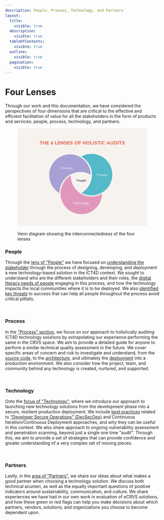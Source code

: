 ```yaml
---
description: People, Process, Technology, and Partners
layout:
  title:
    visible: true
  description:
    visible: true
  tableOfContents:
    visible: true
  outline:
    visible: true
  pagination:
    visible: true
---
```


# Four Lenses&#x20;

Through our work and this documentation, we have considered the perspectives of four dimensions that are critical to the effective and efficient facilitation of value for all the stakeholders in the form of products and services: people, process, technology, and partners.

<figure><img src=".gitbook/assets/Marketing Relationship Infographic Venn Diagram Graph (1).png" alt=""><figcaption><p>Venn diagram showing the interconnectedness of the four lenses</p></figcaption></figure>

### People

Through the [lens of "People"](readme/who-we-aim-to-help.md) we have focused on [understanding the stakeholder](people/foundations.md) through the process of designing, developing, and deployment a new technology-based solution in the ICT4D context. We sought to understand who are the different stakeholders and their roles, the [digital literacy needs of people](people/foundations.md) engaging in this process, and how the technology impacts the local communities where it is to be deployed. We also [identified key threats](people/threats-to-success.md) to success that can help all people throughout the process avoid critical pitfalls.

<figure><img src="https://images.unsplash.com/photo-1552581234-26160f608093?crop=entropy&#x26;cs=srgb&#x26;fm=jpg&#x26;ixid=M3wxOTcwMjR8MHwxfHNlYXJjaHw3fHxwZW9wbGUlMjB3b3JraW5nfGVufDB8fHx8MTcxNTY1MDAwNHww&#x26;ixlib=rb-4.0.3&#x26;q=85" alt=""><figcaption></figcaption></figure>

### Process

In the ["Process" section](process/holistic-audits-for-ict4d.md), we focus on our approach to holistically auditing ICT4D technology solutions by extrapolating our experience performing the same in the CRVS space. We aim to provide a detailed guide for anyone to perform a similar technical quality assessment in the future. We cover specific areas of concern and risk to investigate and understand, from the [source code](process/audit-components-steps-and-timeline/source-code-security.md), to the [architecture](process/audit-components-steps-and-timeline/application-architecture.md), and ultimately the [deployment](process/audit-components-steps-and-timeline/devsecops.md) into a production environment. We also consider how the project, team, and community behind any technology is created, nurtured, and supported.

<figure><img src="https://images.unsplash.com/photo-1587440871875-191322ee64b0?crop=entropy&#x26;cs=srgb&#x26;fm=jpg&#x26;ixid=M3wxOTcwMjR8MHwxfHNlYXJjaHwxfHxwcm9jZXNzfGVufDB8fHx8MTcxNTU3MTUxNnww&#x26;ixlib=rb-4.0.3&#x26;q=85" alt=""><figcaption></figcaption></figure>

### Technology

Onto the [focus of "Technology"](technology/on-launching-technology.md), where we introduce our approach to launching new technology solutions from the development phase into a secure, resilient production deployment. We include [best practices](technology/beauty-and-flaws-of-architecture.md) related to ["Developer Secure Operations" (DevSecOps)](technology/development-and-secure-operations.md) and Continuous Iteration/Continuous Deployment approaches, and why they can be useful in this context. We also share approach to ongoing vulnerability assessment and penetration scanning, beyond just a single one time "audit". Through this, we aim to provide a set of strategies that can provide confidence and greater understanding of a very complex set of moving pieces.

<figure><img src="https://images.unsplash.com/photo-1423666639041-f56000c27a9a?crop=entropy&#x26;cs=srgb&#x26;fm=jpg&#x26;ixid=M3wxOTcwMjR8MHwxfHNlYXJjaHwxMHx8dGVjaG5vbG9neSUyMGRvY3RvcnxlbnwwfHx8fDE3MTU2NTAwNDl8MA&#x26;ixlib=rb-4.0.3&#x26;q=85" alt=""><figcaption></figcaption></figure>

### Partners

Lastly, in the [area of "Partners"](partners/evaluation-outcomes/), we share our ideas about what makes a good partner when choosing a technology solution. We discuss both technical acumen, as well as the equally important questions of positive indicators around sustainability, communication, and culture. We share experiences we have had in our own work in evaluation of eCRVS solutions, and how these green or red flags can help you make decisions about which partners, vendors, solutions, and organizations you choose to become dependent upon.

<figure><img src="https://images.unsplash.com/photo-1600880292089-90a7e086ee0c?crop=entropy&#x26;cs=srgb&#x26;fm=jpg&#x26;ixid=M3wxOTcwMjR8MHwxfHNlYXJjaHwxfHxwYXJ0bmVyc3xlbnwwfHx8fDE3MTU2NTAwNjJ8MA&#x26;ixlib=rb-4.0.3&#x26;q=85" alt=""><figcaption></figcaption></figure>

